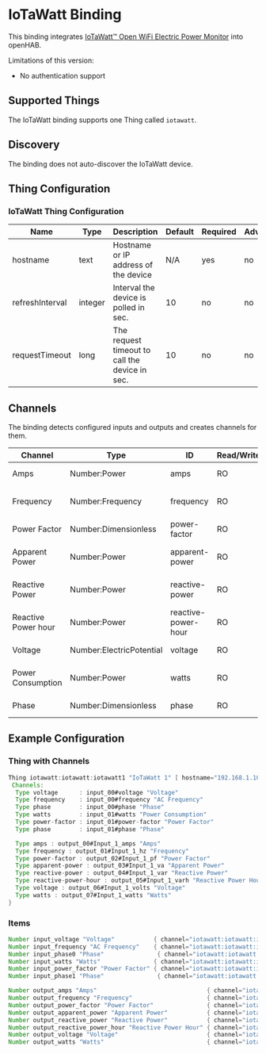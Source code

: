 # IoTaWatt Binding

This binding integrates [IoTaWatt™ Open WiFi Electric Power Monitor](https://iotawatt.com/) into openHAB.

Limitations of this version:

- No authentication support

## Supported Things

The IoTaWatt binding supports one Thing called `iotawatt`.

## Discovery

The binding does not auto-discover the IoTaWatt device.  

## Thing Configuration

### IoTaWatt Thing Configuration

| Name            | Type    | Description                                    | Default | Required | Advanced |
|-----------------|---------|------------------------------------------------|---------|----------|----------|
| hostname        | text    | Hostname or IP address of the device           | N/A     | yes      | no       |
| refreshInterval | integer | Interval the device is polled in sec.          | 10      | no       | no       |
| requestTimeout  | long    | The request timeout to call the device in sec. | 10      | no       | no       |

## Channels

The binding detects configured inputs and outputs and creates channels for them.

| Channel             | Type                     | ID                  | Read/Write | Description                     |
|---------------------|--------------------------|---------------------|------------|---------------------------------|
| Amps                | Number:Power             | amps                | RO         | The current amps                |
| Frequency           | Number:Frequency         | frequency           | RO         | The current AC frequency        |
| Power Factor        | Number:Dimensionless     | power-factor        | RO         | The current power factor        |
| Apparent Power      | Number:Power             | apparent-power      | RO         | The current apparent power      |
| Reactive Power      | Number:Power             | reactive-power      | RO         | The current reactive power      |
| Reactive Power hour | Number:Power             | reactive-power-hour | RO         | The current reactive power hour |
| Voltage             | Number:ElectricPotential | voltage             | RO         | The current voltage             |
| Power Consumption   | Number:Power             | watts               | RO         | The current power consumption   |
| Phase               | Number:Dimensionless     | phase               | RO         | The current phase               |

## Example Configuration

### Thing with Channels

```java
Thing iotawatt:iotawatt:iotawatt1 "IoTaWatt 1" [ hostname="192.168.1.10" ] {
 Channels:
  Type voltage      : input_00#voltage "Voltage"
  Type frequency    : input_00#frequency "AC Frequency"
  Type phase        : input_00#phase "Phase"
  Type watts        : input_01#watts "Power Consumption"
  Type power-factor : input_01#power-factor "Power Factor"
  Type phase        : input_01#phase "Phase"

  Type amps : output_00#Input_1_amps "Amps"
  Type frequency : output_01#Input_1_hz "Frequency"
  Type power-factor : output_02#Input_1_pf "Power Factor"
  Type apparent-power : output_03#Input_1_va "Apparent Power"
  Type reactive-power : output_04#Input_1_var "Reactive Power"
  Type reactive-power-hour : output_05#Input_1_varh "Reactive Power Hour"
  Type voltage : output_06#Input_1_volts "Voltage"
  Type watts : output_07#Input_1_watts "Watts"
}
```

### Items

```java
Number input_voltage "Voltage"           { channel="iotawatt:iotawatt:iotawatt1:input_00#voltage"  }
Number input_frequency "AC Frequency"    { channel="iotawatt:iotawatt:iotawatt1:input_00#frequency"  }
Number input_phase0 "Phase"               { channel="iotawatt:iotawatt:iotawatt1:input_00#phase" }
Number input_watts "Watts"               { channel="iotawatt:iotawatt:iotawatt1:input_01#watts" }
Number input_power_factor "Power Factor" { channel="iotawatt:iotawatt:iotawatt1:input_01#power-factor" }
Number input_phase1 "Phase"               { channel="iotawatt:iotawatt:iotawatt1:input_01#phase" }

Number output_amps "Amps"                               { channel="iotawatt:iotawatt:iotawatt1:output_00#Input_1_amps" }
Number output_frequency "Frequency"                     { channel="iotawatt:iotawatt:iotawatt1:output_01#Input_1_hz" }
Number output_power_factor "Power Factor"               { channel="iotawatt:iotawatt:iotawatt1:output_02#Input_1_pf" }
Number output_apparent_power "Apparent Power"           { channel="iotawatt:iotawatt:iotawatt1:output_03#Input_1_va" }
Number output_reactive_power "Reactive Power"           { channel="iotawatt:iotawatt:iotawatt1:output_04#Input_1_var" }
Number output_reactive_power_hour "Reactive Power Hour" { channel="iotawatt:iotawatt:iotawatt1:output_05#Input_1_varh" }
Number output_voltage "Voltage"                         { channel="iotawatt:iotawatt:iotawatt1:output_06#Input_1_volts" }
Number output_watts "Watts"                             { channel="iotawatt:iotawatt:iotawatt1:output_07#Input_1_watts" }
```

